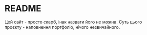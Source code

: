 # README

Цей сайт - просто скарб, інак назвати його не можна.
Суть цього проєкту - наповнення портфоліо, нічого незвичайного.